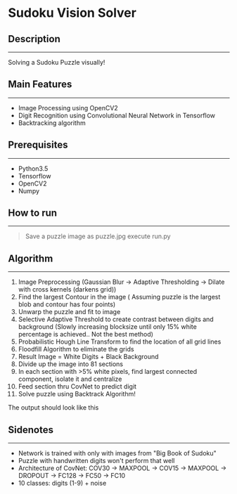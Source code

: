 Sudoku Vision Solver
=================================

## Description
-----------------------

Solving a Sudoku Puzzle visually! 

## Main Features
----------------------------
- Image Processing using OpenCV2
- Digit Recognition using Convolutional Neural Network in Tensorflow
- Backtracking algorithm

## Prerequisites
------------------------

- Python3.5
- Tensorflow
- OpenCV2
- Numpy

## How to run
-------------------------
> Save a puzzle image as puzzle.jpg
> execute run.py

## Algorithm
-------------------------

1. Image Preprocessing (Gaussian Blur -> Adaptive Thresholding -> Dilate with cross kernels (darkens grid)) 
2. Find the largest Contour in the image ( Assuming puzzle is the largest blob and contour has four points) 
3. Unwarp the puzzle and fit to image
4. Selective Adaptive Threshold to create contrast between digits and background (Slowly increasing blocksize until only 15% white percentage is achieved.. Not the best method) 
5. Probabilistic Hough Line Transform to find the location of all grid lines 
6. Floodfill Algorithm to eliminate the grids
7. Result Image = White Digits + Black Background
8. Divide up the image into 81 sections
9. In each section with >5% white pixels, find largest connected component, isolate it and centralize
10. Feed section thru CovNet to predict digit
11. Solve puzzle using Backtrack Algorithm!

The output should look like this


## Sidenotes
------------------------

- Network is trained with only with images from "Big Book of Sudoku" 
- Puzzle with handwritten digits won't perform that well 
- Architecture of CovNet: COV30 -> MAXPOOL -> COV15 -> MAXPOOL -> DROPOUT -> FC128 -> FC50 -> FC10 
- 10 classes: digits (1-9) + noise
